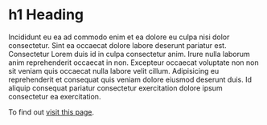 
# h1 Heading
Incididunt eu ea ad commodo enim et ea dolore eu culpa nisi dolor consectetur. Sint ea occaecat dolore labore deserunt pariatur est. Consectetur Lorem duis id in culpa consectetur anim. Irure nulla laborum anim reprehenderit occaecat in non. Excepteur occaecat voluptate non non sit veniam quis occaecat nulla labore velit cillum. Adipisicing eu reprehenderit et consequat quis veniam dolore eiusmod deserunt duis. Id aliquip consequat pariatur consectetur exercitation dolore ipsum consectetur ea exercitation.

To find out [visit this page](https://www.google.com).